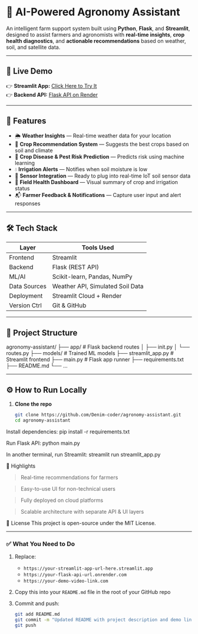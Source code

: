# 🌾 AI-Powered Agronomy Assistant

An intelligent farm support system built using **Python**, **Flask**, and **Streamlit**, designed to assist farmers and agronomists with **real-time insights**, **crop health diagnostics**, and **actionable recommendations** based on weather, soil, and satellite data.

---

## 🚀 Live Demo

👉 **Streamlit App:** [Click Here to Try It](https://your-streamlit-app-url-here.streamlit.app)  
👉 **Backend API:** [Flask API on Render](https://your-flask-api-url.onrender.com)

---

## 🧠 Features

- 🌦️ **Weather Insights** — Real-time weather data for your location
- 🌱 **Crop Recommendation System** — Suggests the best crops based on soil and climate
- 🐛 **Crop Disease & Pest Risk Prediction** — Predicts risk using machine learning
- 💧 **Irrigation Alerts** — Notifies when soil moisture is low
- 🧪 **Sensor Integration** — Ready to plug into real-time IoT soil sensor data
- 🧾 **Field Health Dashboard** — Visual summary of crop and irrigation status
- 📬 **Farmer Feedback & Notifications** — Capture user input and alert responses

---

## 🛠️ Tech Stack

| Layer        | Tools Used                       |
|--------------|----------------------------------|
| Frontend     | Streamlit                        |
| Backend      | Flask (REST API)                 |
| ML/AI        | Scikit-learn, Pandas, NumPy      |
| Data Sources | Weather API, Simulated Soil Data |
| Deployment   | Streamlit Cloud + Render         |
| Version Ctrl | Git & GitHub                     |

---

## 📁 Project Structure


agronomy-assistant/
├── app/ # Flask backend routes
│ ├── init.py
│ └── routes.py
├── models/ # Trained ML models
├── streamlit_app.py # Streamlit frontend
├── main.py # Flask app runner
├── requirements.txt
├── README.md
└── ...



---

## ⚙️ How to Run Locally

1. **Clone the repo**
   ```bash
   git clone https://github.com/Denim-coder/agronomy-assistant.git
   cd agronomy-assistant


Install dependencies:
pip install -r requirements.txt


Run Flask API:
python main.py

In another terminal, run Streamlit:
streamlit run streamlit_app.py


📌 Highlights
> Real-time recommendations for farmers

> Easy-to-use UI for non-technical users

> Fully deployed on cloud platforms

> Scalable architecture with separate API & UI layers



📄 License
This project is open-source under the MIT License.



---

### ✅ What You Need to Do

1. Replace:
   - `https://your-streamlit-app-url-here.streamlit.app`
   - `https://your-flask-api-url.onrender.com`
   - `https://your-demo-video-link.com`

2. Copy this into your `README.md` file in the root of your GitHub repo

3. Commit and push:
   ```bash
   git add README.md
   git commit -m "Updated README with project description and demo link"
   git push
